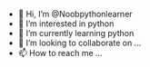 - 👋 Hi, I’m @Noobpythonlearner
- 👀 I’m interested in python
- 🌱 I’m currently learning python 
- 💞️ I’m looking to collaborate on ...
- 📫 How to reach me ...

<!---
Noobpythonlearner/Noobpythonlearner is a ✨ special ✨ repository because its `README.md` (this file) appears on your GitHub profile.
You can click the Preview link to take a look at your changes.
--->
